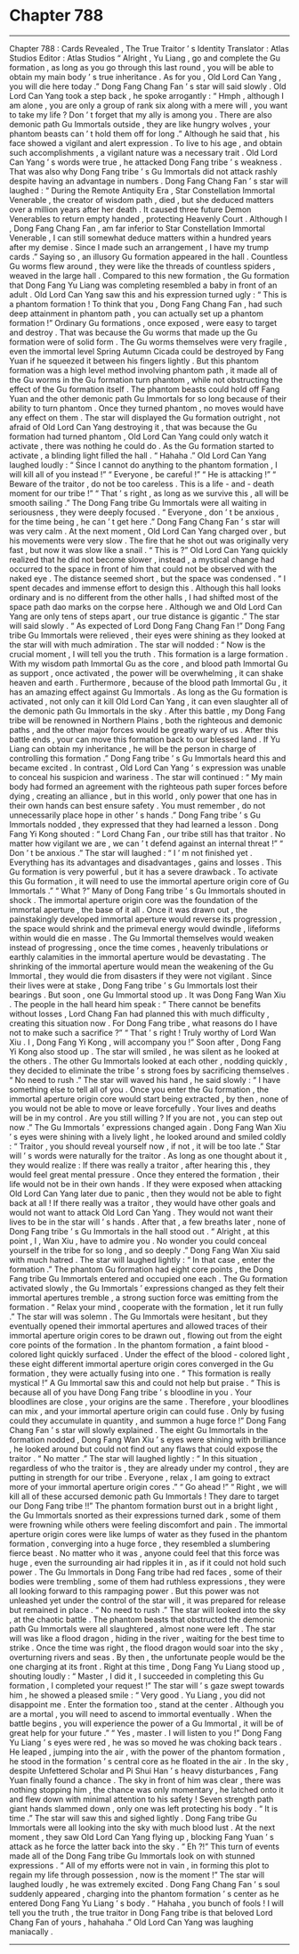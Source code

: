 
# Chapter 788


---

Chapter 788 : Cards Revealed , The True Traitor ’ s Identity
Translator :
Atlas Studios
Editor :
Atlas Studios
“ Alright , Yu Liang , go and complete the Gu formation , as long as you go through this last round , you will be able to obtain my main body ’ s true inheritance . As for you , Old Lord Can Yang , you will die here today .” Dong Fang Chang Fan ’ s star will said slowly .
Old Lord Can Yang took a step back , he spoke arrogantly : “ Hmph , although I am alone , you are only a group of rank six along with a mere will , you want to take my life ? Don ’ t forget that my ally is among you . There are also demonic path Gu Immortals outside , they are like hungry wolves , your phantom beasts can ’ t hold them off for long .”
Although he said that , his face showed a vigilant and alert expression .
To live to his age , and obtain such accomplishments , a vigilant nature was a necessary trait .
Old Lord Can Yang ’ s words were true , he attacked Dong Fang tribe ’ s weakness .
That was also why Dong Fang tribe ’ s Gu Immortals did not attack rashly despite having an advantage in numbers .
Dong Fang Chang Fan ’ s star will laughed : “ During the Remote Antiquity Era , Star Constellation Immortal Venerable , the creator of wisdom path , died , but she deduced matters over a million years after her death . It caused three future Demon Venerables to return empty handed , protecting Heavenly Court . Although I , Dong Fang Chang Fan , am far inferior to Star Constellation Immortal Venerable , I can still somewhat deduce matters within a hundred years after my demise . Since I made such an arrangement , I have my trump cards .”
Saying so , an illusory Gu formation appeared in the hall .
Countless Gu worms flew around , they were like the threads of countless spiders , weaved in the large hall .
Compared to this new formation , the Gu formation that Dong Fang Yu Liang was completing resembled a baby in front of an adult .
Old Lord Can Yang saw this and his expression turned ugly : “ This is a phantom formation ! To think that you , Dong Fang Chang Fan , had such deep attainment in phantom path , you can actually set up a phantom formation !”
Ordinary Gu formations , once exposed , were easy to target and destroy .
That was because the Gu worms that made up the Gu formation were of solid form .
The Gu worms themselves were very fragile , even the immortal level Spring Autumn Cicada could be destroyed by Fang Yuan if he squeezed it between his fingers lightly .
But this phantom formation was a high level method involving phantom path , it made all of the Gu worms in the Gu formation turn phantom , while not obstructing the effect of the Gu formation itself .
The phantom beasts could hold off Fang Yuan and the other demonic path Gu Immortals for so long because of their ability to turn phantom . Once they turned phantom , no moves would have any effect on them .
The star will displayed the Gu formation outright , not afraid of Old Lord Can Yang destroying it , that was because the Gu formation had turned phantom , Old Lord Can Yang could only watch it activate , there was nothing he could do .
As the Gu formation started to activate , a blinding light filled the hall .
“ Hahaha .” Old Lord Can Yang laughed loudly : “ Since I cannot do anything to the phantom formation , I will kill all of you instead !”
“ Everyone , be careful !”
“ He is attacking !”
“ Beware of the traitor , do not be too careless . This is a life - and - death moment for our tribe !”
“ That ’ s right , as long as we survive this , all will be smooth sailing .”
The Dong Fang tribe Gu Immortals were all waiting in seriousness , they were deeply focused .
“ Everyone , don ’ t be anxious , for the time being , he can ’ t get here .” Dong Fang Chang Fan ’ s star will was very calm .
At the next moment , Old Lord Can Yang charged over , but his movements were very slow .
The fire that he shot out was originally very fast , but now it was slow like a snail .
“ This is ?” Old Lord Can Yang quickly realized that he did not become slower , instead , a mystical change had occurred to the space in front of him that could not be observed with the naked eye .
The distance seemed short , but the space was condensed .
“ I spent decades and immense effort to design this . Although this hall looks ordinary and is no different from the other halls , I had shifted most of the space path dao marks on the corpse here . Although we and Old Lord Can Yang are only tens of steps apart , our true distance is gigantic .” The star will said slowly .
“ As expected of Lord Dong Fang Chang Fan !” Dong Fang tribe Gu Immortals were relieved , their eyes were shining as they looked at the star will with much admiration .
The star will nodded : “ Now is the crucial moment , I will tell you the truth . This formation is a large formation . With my wisdom path Immortal Gu as the core , and blood path Immortal Gu as support , once activated , the power will be overwhelming , it can shake heaven and earth . Furthermore , because of the blood path Immortal Gu , it has an amazing effect against Gu Immortals . As long as the Gu formation is activated , not only can it kill Old Lord Can Yang , it can even slaughter all of the demonic path Gu Immortals in the sky . After this battle , my Dong Fang tribe will be renowned in Northern Plains , both the righteous and demonic paths , and the other major forces would be greatly wary of us . After this battle ends , your can move this formation back to our blessed land . If Yu Liang can obtain my inheritance , he will be the person in charge of controlling this formation .”
Dong Fang tribe ’ s Gu Immortals heard this and became excited .
In contrast , Old Lord Can Yang ’ s expression was unable to conceal his suspicion and wariness .
The star will continued : “ My main body had formed an agreement with the righteous path super forces before dying , creating an alliance , but in this world , only power that one has in their own hands can best ensure safety . You must remember , do not unnecessarily place hope in other ’ s hands .”
Dong Fang tribe ’ s Gu Immortals nodded , they expressed that they had learned a lesson .
Dong Fang Yi Kong shouted : “ Lord Chang Fan , our tribe still has that traitor . No matter how vigilant we are , we can ’ t defend against an internal threat !”
“ Don ’ t be anxious .” The star will laughed : “ I ’ m not finished yet . Everything has its advantages and disadvantages , gains and losses . This Gu formation is very powerful , but it has a severe drawback . To activate this Gu formation , it will need to use the immortal aperture origin core of Gu Immortals .”
“ What ?” Many of Dong Fang tribe ’ s Gu Immortals shouted in shock .
The immortal aperture origin core was the foundation of the immortal aperture , the base of it all .
Once it was drawn out , the painstakingly developed immortal aperture would reverse its progression , the space would shrink and the primeval energy would dwindle , lifeforms within would die en masse .
The Gu Immortal themselves would weaken instead of progressing , once the time comes , heavenly tribulations or earthly calamities in the immortal aperture would be devastating .
The shrinking of the immortal aperture would mean the weakening of the Gu Immortal , they would die from disasters if they were not vigilant .
Since their lives were at stake , Dong Fang tribe ’ s Gu Immortals lost their bearings .
But soon , one Gu Immortal stood up .
It was Dong Fang Wan Xiu .
The people in the hall heard him speak : “ There cannot be benefits without losses , Lord Chang Fan had planned this with much difficulty , creating this situation now . For Dong Fang tribe , what reasons do I have not to make such a sacrifice ?”
“ That ’ s right ! Truly worthy of Lord Wan Xiu . I , Dong Fang Yi Kong , will accompany you !” Soon after , Dong Fang Yi Kong also stood up .
The star will smiled , he was silent as he looked at the others .
The other Gu Immortals looked at each other , nodding quickly , they decided to eliminate the tribe ’ s strong foes by sacrificing themselves .
“ No need to rush .” The star will waved his hand , he said slowly : “ I have something else to tell all of you . Once you enter the Gu formation , the immortal aperture origin core would start being extracted , by then , none of you would not be able to move or leave forcefully . Your lives and deaths will be in my control . Are you still willing ? If you are not , you can step out now .”
The Gu Immortals ’ expressions changed again .
Dong Fang Wan Xiu ’ s eyes were shining with a lively light , he looked around and smiled coldly : “ Traitor , you should reveal yourself now , if not , it will be too late .”
Star will ’ s words were naturally for the traitor .
As long as one thought about it , they would realize : If there was really a traitor , after hearing this , they would feel great mental pressure . Once they entered the formation , their life would not be in their own hands . If they were exposed when attacking Old Lord Can Yang later due to panic , then they would not be able to fight back at all !
If there really was a traitor , they would have other goals and would not want to attack Old Lord Can Yang . They would not want their lives to be in the star will ’ s hands .
After that , a few breaths later , none of Dong Fang tribe ’ s Gu Immortals in the hall stood out .
“ Alright , at this point , I , Wan Xiu , have to admire you . No wonder you could conceal yourself in the tribe for so long , and so deeply .” Dong Fang Wan Xiu said with much hatred .
The star will laughed lightly : “ In that case , enter the formation .”
The phantom Gu formation had eight core points , the Dong Fang tribe Gu Immortals entered and occupied one each .
The Gu formation activated slowly , the Gu Immortals ’ expressions changed as they felt their immortal apertures tremble , a strong suction force was emitting from the formation .
“ Relax your mind , cooperate with the formation , let it run fully .” The star will was solemn .
The Gu Immortals were hesitant , but they eventually opened their immortal apertures and allowed traces of their immortal aperture origin cores to be drawn out , flowing out from the eight core points of the formation .
In the phantom formation , a faint blood - colored light quickly surfaced .
Under the effect of the blood - colored light , these eight different immortal aperture origin cores converged in the Gu formation , they were actually fusing into one .
“ This formation is really mystical !” A Gu Immortal saw this and could not help but praise .
“ This is because all of you have Dong Fang tribe ’ s bloodline in you . Your bloodlines are close , your origins are the same . Therefore , your bloodlines can mix , and your immortal aperture origin can could fuse . Only by fusing could they accumulate in quantity , and summon a huge force !” Dong Fang Chang Fan ’ s star will slowly explained .
The eight Gu Immortals in the formation nodded , Dong Fang Wan Xiu ’ s eyes were shining with brilliance , he looked around but could not find out any flaws that could expose the traitor .
“ No matter .” The star will laughed lightly : “ In this situation , regardless of who the traitor is , they are already under my control , they are putting in strength for our tribe . Everyone , relax , I am going to extract more of your immortal aperture origin cores .”
“ Go ahead !”
“ Right , we will kill all of these accursed demonic path Gu Immortals ! They dare to target our Dong Fang tribe !!”
The phantom formation burst out in a bright light , the Gu Immortals snorted as their expressions turned dark , some of them were frowning while others were feeling discomfort and pain .
The immortal aperture origin cores were like lumps of water as they fused in the phantom formation , converging into a huge force , they resembled a slumbering fierce beast . No matter who it was , anyone could feel that this force was huge , even the surrounding air had ripples it in , as if it could not hold such power .
The Gu Immortals in Dong Fang tribe had red faces , some of their bodies were trembling , some of them had ruthless expressions , they were all looking forward to this rampaging power .
But this power was not unleashed yet under the control of the star will , it was prepared for release but remained in place .
“ No need to rush .” The star will looked into the sky , at the chaotic battle .
The phantom beasts that obstructed the demonic path Gu Immortals were all slaughtered , almost none were left .
The star will was like a flood dragon , hiding in the river , waiting for the best time to strike .
Once the time was right , the flood dragon would soar into the sky , overturning rivers and seas . By then , the unfortunate people would be the one charging at its front .
Right at this time , Dong Fang Yu Liang stood up , shouting loudly : “ Master , I did it , I succeeded in completing this Gu formation , I completed your request !”
The star will ’ s gaze swept towards him , he showed a pleased smile : “ Very good . Yu Liang , you did not disappoint me . Enter the formation too , stand at the center . Although you are a mortal , you will need to ascend to immortal eventually . When the battle begins , you will experience the power of a Gu Immortal , it will be of great help for your future .”
“ Yes , master . I will listen to you !” Dong Fang Yu Liang ’ s eyes were red , he was so moved he was choking back tears .
He leaped , jumping into the air , with the power of the phantom formation , he stood in the formation ’ s central core as he floated in the air .
In the sky , despite Unfettered Scholar and Pi Shui Han ’ s heavy disturbances , Fang Yuan finally found a chance .
The sky in front of him was clear , there was nothing stopping him , the chance was only momentary , he latched onto it and flew down with minimal attention to his safety !
Seven strength path giant hands slammed down , only one was left protecting his body .
“ It is time .” The star will saw this and sighed lightly .
Dong Fang tribe Gu Immortals were all looking into the sky with much blood lust .
At the next moment , they saw Old Lord Can Yang flying up , blocking Fang Yuan ’ s attack as he force the latter back into the sky .
“ Eh ?!” This turn of events made all of the Dong Fang tribe Gu Immortals look on with stunned expressions .
“ All of my efforts were not in vain , in forming this plot to regain my life through possession , now is the moment !” The star will laughed loudly , he was extremely excited .
Dong Fang Chang Fan ’ s soul suddenly appeared , charging into the phantom formation ’ s center as he entered Dong Fang Yu Liang ’ s body .
“ Hahaha , you bunch of fools ! I will tell you the truth , the true traitor in Dong Fang tribe is that beloved Lord Chang Fan of yours , hahahaha .” Old Lord Can Yang was laughing maniacally .

---

